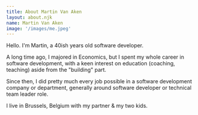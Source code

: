 ```yaml
---
title: About Martin Van Aken
layout: about.njk
name: Martin Van Aken
image: '/images/me.jpeg'
---
```


Hello. I'm Martin, a 40ish years old software developer.

A long time ago, I majored in Economics, but I spent my whole career in software development, with a keen interest on education (coaching, teaching) aside from the "building" part.

Since then, I did pretty much every job possible in a software development company or department, generally around software developer or technical team leader role.

I live in Brussels, Belgium with my partner & my two kids.
